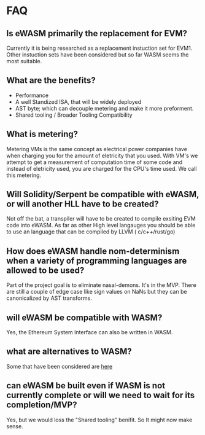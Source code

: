 # FAQ

## Is eWASM primarily the replacement for EVM?  
Currently it is being researched as a replacement instuction set for EVM1. Other instuction sets have been considered but so far WASM seems the most suitable. 

## What are the benefits?   
* Performance 
* A well Standized ISA, that will be widely deployed
* AST byte; which can decouple metering and make it more preforment.
* Shared tooling / Broader Tooling Compatibility

## What is metering?  
Metering VMs is the same concept as electrical power companies have when charging you for the amount of eletricity that you used. With VM's we attempt to get a measurement of computation time of some code and instead of eletricity used, you are charged for the CPU's time used. We call this metering.

## Will Solidity/Serpent be compatible with eWASM, or will another HLL have to be created?  
Not off the bat, a transpiler will have to be created to compile exsiting EVM code into eWASM. As far as other High level langauges you should be able to use an language that can be compiled by LLVM ( c/c++/rust/go)

## How does eWASM handle nom-determinism when a variety of programming languages are allowed to be used?
Part of the project goal is to eliminate nasal-demons. It's in the MVP. There are still a couple of edge case like sign values on NaNs but they can be canonicalized by AST transforms.  

## will eWASM be compatible with WASM?  
Yes, the Ethereum System Interface can also be written in WASM.

## what are alternatives to WASM?  
Some that have been considered are [here](https://github.com/ethereum/evm2.0-design/blob/master/comparison.md)

## can eWASM be built even if WASM is not currently complete or will we need to wait for its completion/MVP?   
Yes, but we would loss the "Shared tooling" benifit. So It might now make sense.


